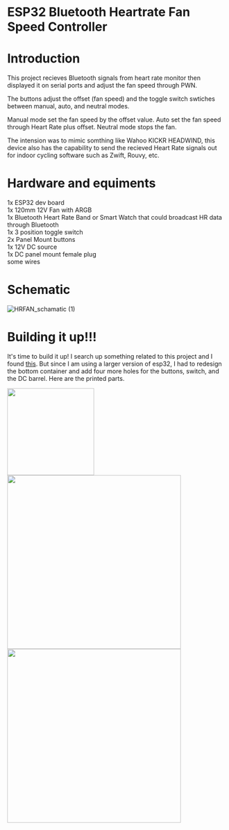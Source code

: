 # ESP32 Bluetooth Heartrate Fan Speed Controller
# Introduction
This project recieves Bluetooth signals from heart rate monitor then displayed it on serial ports and adjust the fan speed through PWN. 

The buttons adjust the offset (fan speed) and the toggle switch swtiches between manual, auto, and neutral modes.

Manual mode set the fan speed by the offset value.
Auto set the fan speed through Heart Rate plus offset. 
Neutral mode stops the fan. 

The intension was to mimic somthing like Wahoo KICKR HEADWIND, this device also has the capability to send the recieved Heart Rate signals out for indoor cycling software such as Zwift, Rouvy, etc.

# Hardware and equiments
1x ESP32 dev board  
1x 120mm 12V Fan with ARGB  
1x Bluetooth Heart Rate Band or Smart Watch that could broadcast HR data through Bluetooth  
1x 3 position toggle switch  
2x Panel Mount buttons  
1x 12V DC source  
1x DC panel mount female plug  
some wires  

# Schematic
![HRFAN_schamatic (1)](https://github.com/Bryan1203/HeartRateESP32/assets/12186042/f4938646-2c22-44fb-8327-9fb46cf81d0e)

# Building it up!!!
It's time to build it up! I search up something related to this project and I found [this](https://www.instructables.com/Neo-Desktop-Fan/?fbclid=IwAR02mM12bzN0vI-XH6ynZ7b5XTv7ZkDJrPBm9M5zgRpZU5WP5N7Cm5cuvWM). But since I am using a larger version of esp32, I had to redesign the bottom container and add four more holes for the buttons, switch, and the DC barrel. Here are the printed parts.

<img src="https://github.com/Bryan1203/HeartRateESP32/assets/12186042/26e9dead-a86d-44f6-8ae9-a059a2fb35b0" width="200">

<img src="https://github.com/Bryan1203/HeartRateESP32/assets/12186042/bbc56e2e-46ee-4520-aa68-a9be02265d58" width="400">

<img src="https://github.com/Bryan1203/HeartRateESP32/assets/12186042/9935da17-5fe4-4181-bd22-1174d5838864" width="400">


